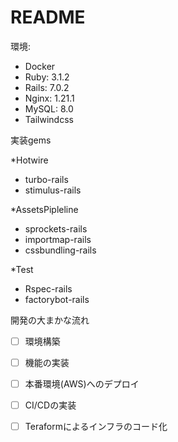 # README


環境:
- Docker
- Ruby:         3.1.2
- Rails:        7.0.2
- Nginx:        1.21.1
- MySQL:        8.0
- Tailwindcss


実装gems

*Hotwire
- turbo-rails
- stimulus-rails

*AssetsPipleline
- sprockets-rails
- importmap-rails
- cssbundling-rails

*Test
- Rspec-rails
- factorybot-rails


開発の大まかな流れ
- [ ] 環境構築
- [ ] 機能の実装
- [ ] 本番環境(AWS)へのデプロイ
- [ ] CI/CDの実装
- [ ] Teraformによるインフラのコード化


